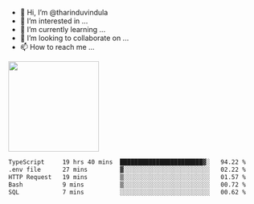 - 👋 Hi, I’m @tharinduvindula
- 👀 I’m interested in ...
- 🌱 I’m currently learning ...
- 💞️ I’m looking to collaborate on ...
- 📫 How to reach me ...

<!---
tharinduvindula/tharinduvindula is a ✨ special ✨ repository because its `README.md` (this file) appears on your GitHub profile.
You can click the Preview link to take a look at your changes.
--->

<img height="180em" src="https://github-readme-stats.vercel.app/api?username=tharinduvindula&show_icons=true&hide_border=false&&count_private=true&include_all_commits=true" />


<!--START_SECTION:waka-->

```txt
TypeScript     19 hrs 40 mins  ███████████████████████▓░   94.22 %
.env file      27 mins         ▓░░░░░░░░░░░░░░░░░░░░░░░░   02.22 %
HTTP Request   19 mins         ▒░░░░░░░░░░░░░░░░░░░░░░░░   01.57 %
Bash           9 mins          ▒░░░░░░░░░░░░░░░░░░░░░░░░   00.72 %
SQL            7 mins          ░░░░░░░░░░░░░░░░░░░░░░░░░   00.62 %
```

<!--END_SECTION:waka-->
